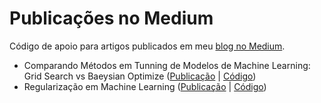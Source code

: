 # Publicações no Medium
Código de apoio para artigos publicados em meu [blog no Medium](https://medium.com/@vini.guerra87).
- Comparando Métodos em Tunning de Modelos de Machine Learning: Grid Search vs Baeysian Optimize ([Publicação](https://medium.com/@vini.guerra87/comparando-m%C3%A9todos-em-tunning-de-modelos-de-machine-learning-grid-search-vs-baeysian-optimize-47f9a7d37be5) | [Código](https://github.com/vinitg96/Artigos_Medium/tree/main/GridSearch_vs_Bayesian_Optimization))
- Regularização em Machine Learning ([Publicação](https://medium.com/@vini.guerra87/regulariza%C3%A7%C3%A3o-em-machine-learning-e62c995f2334) | [Código](https://github.com/vinitg96/Artigos_Medium/tree/main/Regulariza%C3%A7%C3%A3o_em_Machine_Learning))
